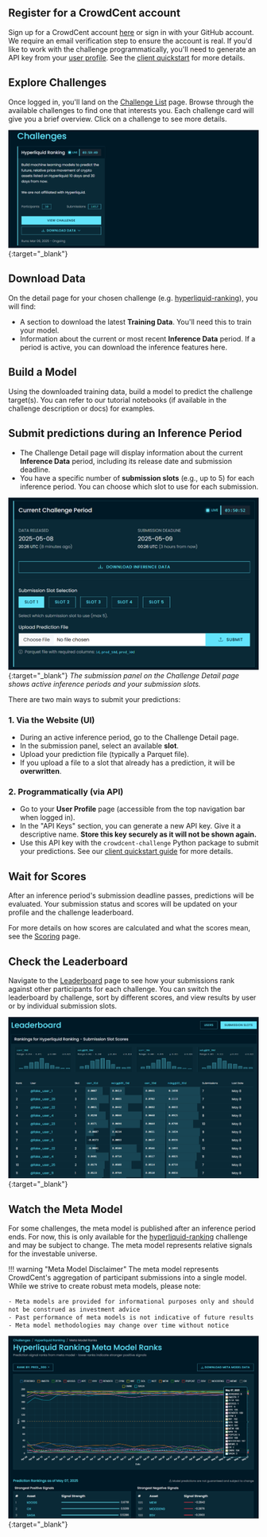 ## Register for a CrowdCent account
Sign up for a CrowdCent account [here](https://crowdcent.com/accounts/signup/) or sign in with your GitHub account. We require an email verification step to ensure the account is real. If you'd like to work with the challenge programmatically, you'll need to generate an API key from your [user profile](https://crowdcent.com/profile). See the [client quickstart](install-quickstart.md) for more details.

## Explore Challenges
Once logged in, you'll land on the [Challenge List](https://crowdcent.com/challenge) page. Browse through the available challenges to find one that interests you. Each challenge card will give you a brief overview. Click on a challenge to see more details.

[![Challenge List](overrides/assets/images/challenge_list.png)](https://crowdcent.com/challenge){:target="_blank"}

## Download Data
On the detail page for your chosen challenge (e.g. [hyperliquid-ranking](https://crowdcent.com/challenge/hyperliquid-ranking)), you will find:

- A section to download the latest **Training Data**. You'll need this to train your model.
- Information about the current or most recent **Inference Data** period. If a period is active, you can download the inference features here.

## Build a Model
Using the downloaded training data, build a model to predict the challenge target(s). You can refer to our tutorial notebooks (if available in the challenge description or docs) for examples.

## Submit predictions during an Inference Period
- The Challenge Detail page will display information about the current **Inference Data** period, including its release date and submission deadline.
- You have a specific number of **submission slots** (e.g., up to 5) for each inference period. You can choose which slot to use for each submission.

[![Submission Panel](overrides/assets/images/inference_period.png)](https://crowdcent.com/challenge){:target="_blank"}
*The submission panel on the Challenge Detail page shows active inference periods and your submission slots.*

There are two main ways to submit your predictions:

### 1. Via the Website (UI)
- During an active inference period, go to the Challenge Detail page.
- In the submission panel, select an available **slot**.
- Upload your prediction file (typically a Parquet file).
- If you upload a file to a slot that already has a prediction, it will be **overwritten**.

### 2. Programmatically (via API)
- Go to your **User Profile** page (accessible from the top navigation bar when logged in).
- In the "API Keys" section, you can generate a new API key. Give it a descriptive name. **Store this key securely as it will not be shown again.**
- Use this API key with the `crowdcent-challenge` Python package to submit your predictions. See our [client quickstart guide](install-quickstart.md) for more details.

## Wait for Scores
After an inference period's submission deadline passes, predictions will be evaluated. Your submission status and scores will be updated on your profile and the challenge leaderboard.

For more details on how scores are calculated and what the scores mean, see the [Scoring](scoring.md) page.

## Check the Leaderboard
Navigate to the [Leaderboard](https://crowdcent.com/leaderboard) page to see how your submissions rank against other participants for each challenge. You can switch the leaderboard by challenge, sort by different scores, and view results by user or by individual submission slots.

[![Leaderboard](overrides/assets/images/leaderboard.png)](https://crowdcent.com/leaderboard){:target="_blank"}

## Watch the Meta Model
For some challenges, the meta model is published after an inference period ends. For now, this is only available for the [hyperliquid-ranking](https://crowdcent.com/challenge/hyperliquid-ranking) challenge and may be subject to change. The meta model represents relative signals for the investable universe.

!!! warning "Meta Model Disclaimer"
    The meta model represents CrowdCent's aggregation of participant submissions into a single model. While we strive to create robust meta models, please note:

    - Meta models are provided for informational purposes only and should not be construed as investment advice
    - Past performance of meta models is not indicative of future results
    - Meta model methodologies may change over time without notice


[![Meta Model](overrides/assets/images/meta_model.png)](https://crowdcent.com/challenge/hyperliquid-ranking/meta-model/){:target="_blank"}
